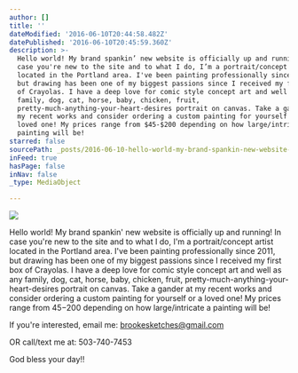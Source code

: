 ```yaml
---
author: []
title: ''
dateModified: '2016-06-10T20:44:58.482Z'
datePublished: '2016-06-10T20:45:59.360Z'
description: >-
  Hello world! My brand spankin’ new website is officially up and running! In
  case you're new to the site and to what I do, I’m a portrait/concept artist
  located in the Portland area. I've been painting professionally since 2011,
  but drawing has been one of my biggest passions since I received my first box
  of Crayolas. I have a deep love for comic style concept art and well as any
  family, dog, cat, horse, baby, chicken, fruit,
  pretty-much-anything-your-heart-desires portrait on canvas. Take a gander at
  my recent works and consider ordering a custom painting for yourself or a
  loved one! My prices range from $45-$200 depending on how large/intricate a
  painting will be! 
starred: false
sourcePath: _posts/2016-06-10-hello-world-my-brand-spankin-new-website-is-officially-up.md
inFeed: true
hasPage: false
inNav: false
_type: MediaObject

---
```

![](https://the-grid-user-content.s3-us-west-2.amazonaws.com/8aa8505f-c45f-4efc-b457-eae73ff3a47a.jpg)

Hello world! My brand spankin' new website is officially up and running! In case you're new to the site and to what I do, I'm a portrait/concept artist located in the Portland area. I've been painting professionally since 2011, but drawing has been one of my biggest passions since I received my first box of Crayolas. I have a deep love for comic style concept art and well as any family, dog, cat, horse, baby, chicken, fruit, pretty-much-anything-your-heart-desires portrait on canvas. Take a gander at my recent works and consider ordering a custom painting for yourself or a loved one! My prices range from $45-$200 depending on how large/intricate a painting will be! 

If you're interested, email me: brookesketches@gmail.com

OR call/text me at: 503-740-7453

God bless your day!!